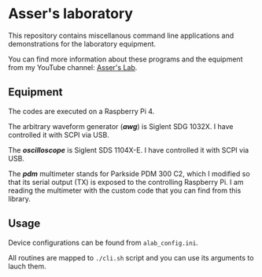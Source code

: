 Asser's laboratory
==================

This repository contains miscellanous command line applications and demonstrations
for the laboratory equipment.

You can find more information about these programs and the equipment from my YouTube channel:
[Asser's Lab](https://www.youtube.com/channel/UCN_t7E-0wGlAN78wcCkMscw).

Equipment
---------

The codes are executed on a Raspberry Pi 4.

The arbitrary waveform generator (***awg***) is Siglent SDG 1032X.
I have controlled it with SCPI via USB.

The ***oscilloscope*** is Siglent SDS 1104X-E.
I have controlled it with SCPI via USB.

The ***pdm*** multimeter stands for Parkside PDM 300 C2, which I modified so that its serial output (TX)
is exposed to the controlling Raspberry Pi.
I am reading the multimeter with the custom code that you can find from this library.

Usage
-----

Device configurations can be found from `alab_config.ini`.

All routines are mapped to `./cli.sh` script and you can use its arguments to lauch them.
